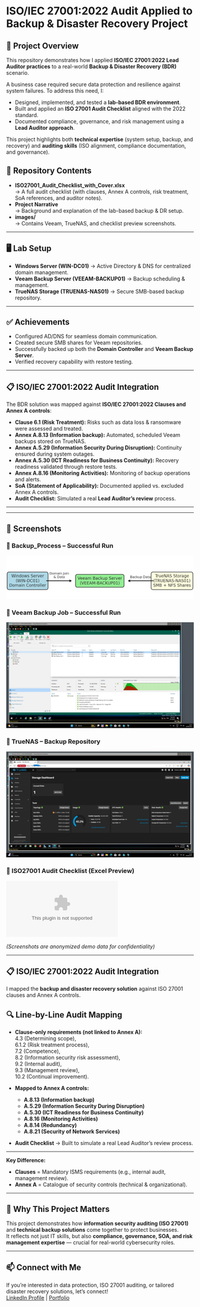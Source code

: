 # ISO/IEC 27001:2022 Audit Applied to Backup & Disaster Recovery Project  

## 📌 Project Overview  

This repository demonstrates how I applied **ISO/IEC 27001:2022 Lead Auditor practices** to a real-world **Backup & Disaster Recovery (BDR)** scenario.  

A business case required secure data protection and resilience against system failures. To address this need, I:  

- Designed, implemented, and tested a **lab-based BDR environment**.  
- Built and applied an **ISO 27001 Audit Checklist** aligned with the 2022 standard.  
- Documented compliance, governance, and risk management using a **Lead Auditor approach**.  

This project highlights both **technical expertise** (system setup, backup, and recovery) and **auditing skills** (ISO alignment, compliance documentation, and governance).  

## 📂 Repository Contents  
- **ISO27001_Audit_Checklist_with_Cover.xlsx**  
  → A full audit checklist (with clauses, Annex A controls, risk treatment, SoA references, and auditor notes).  
- **Project Narrative**  
  → Background and explanation of the lab-based backup & DR setup.  
- **images/**  
  → Contains Veeam, TrueNAS, and checklist preview screenshots.

---

## 🖥️ Lab Setup  

- **Windows Server (WIN-DC01)** → Active Directory & DNS for centralized domain management.  
- **Veeam Backup Server (VEEAM-BACKUP01)** → Backup scheduling & management.  
- **TrueNAS Storage (TRUENAS-NAS01)** → Secure SMB-based backup repository.  

---

## ✅ Achievements  

- Configured AD/DNS for seamless domain communication.  
- Created secure SMB shares for Veeam repositories.  
- Successfully backed up both the **Domain Controller** and **Veeam Backup Server**.  
- Verified recovery capability with restore testing.  

---

## 📋 ISO/IEC 27001:2022 Audit Integration  

The BDR solution was mapped against **ISO/IEC 27001:2022 Clauses and Annex A controls**:  

- **Clause 6.1 (Risk Treatment):** Risks such as data loss & ransomware were assessed and treated.  
- **Annex A.8.13 (Information backup):** Automated, scheduled Veeam backups stored on TrueNAS.  
- **Annex A.5.29 (Information Security During Disruption):** Continuity ensured during system outages.  
- **Annex A.5.30 (ICT Readiness for Business Continuity):** Recovery readiness validated through restore tests.  
- **Annex A.8.16 (Monitoring Activities):** Monitoring of backup operations and alerts.  
- **SoA (Statement of Applicability):** Documented applied vs. excluded Annex A controls.  
- **Audit Checklist:** Simulated a real **Lead Auditor’s review** process.  

---



---

## 📸 Screenshots  

### 🔹 Backup_Process – Successful Run  
![Backup_Process.png](Backup_Process.png.jpeg)  

### 🔹 Veeam Backup Job – Successful Run  
![Veeam Backup Screenshot](veeam-backup-success.png.jpg)  

### 🔹 TrueNAS – Backup Repository  
![TrueNAS Storage Screenshot](truenas-repo.png.jpeg)  

### 🔹 ISO27001 Audit Checklist (Excel Preview)  
![Download ISO 27001 Audit Checklist](https://github.com/victormbogu1/-ISO-IEC-27001-2022-Audit-Applied-to-Backup-Disaster-Recovery-Project-/blob/921eded6b03fd4c067a265453d67e768cc293f2c/ISO27001-Audit-Checklist-CORRECTED%20(2).xlsx)  

*(Screenshots are anonymized demo data for confidentiality)*  

---

## 📋 ISO/IEC 27001:2022 Audit Integration  
I mapped the **backup and disaster recovery solution** against ISO 27001 clauses and Annex A controls.  

## 🔍 Line-by-Line Audit Mapping  

- **Clause-only requirements (not linked to Annex A):**  
  4.3 (Determining scope),  
  6.1.2 (Risk treatment process),  
  7.2 (Competence),  
  8.2 (Information security risk assessment),  
  9.2 (Internal audit),  
  9.3 (Management review),  
  10.2 (Continual improvement).
   
- **Mapped to Annex A controls:**  
  - **A.8.13 (Information backup)**  
  - **A.5.29 (Information Security During Disruption)**  
  - **A.5.30 (ICT Readiness for Business Continuity)**  
  - **A.8.16 (Monitoring Activities)**  
  - **A.8.14 (Redundancy)**  
  - **A.8.21 (Security of Network Services)**  
- **Audit Checklist** → Built to simulate a real Lead Auditor’s review process.   

---

  **Key Difference:**  
- **Clauses** = Mandatory ISMS requirements (e.g., internal audit, management review).  
- **Annex A** = Catalogue of security controls (technical & organizational).

---

## 🚀 Why This Project Matters  
This project demonstrates how **information security auditing (ISO 27001)** and **technical backup solutions** come together to protect businesses.  
It reflects not just IT skills, but also **compliance, governance, SOA, and risk management expertise** — crucial for real-world cybersecurity roles.  

---

## 📫 Connect with Me  
If you’re interested in data protection, ISO 27001 auditing, or tailored disaster recovery solutions, let’s connect!  
[LinkedIn Profile](#) | [Portfolio](#)
